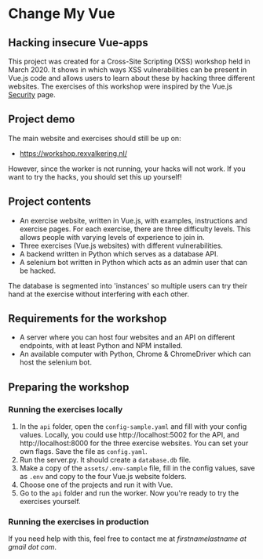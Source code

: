 # Change My Vue

## Hacking insecure Vue-apps

This project was created for a Cross-Site Scripting (XSS) workshop held in March 2020.
It shows in which ways XSS vulnerabilities can be present in Vue.js code and allows users to learn about these by hacking three different websites.
The exercises of this workshop were inspired by the Vue.js [Security](https://vuejs.org/v2/guide/security.html) page.

## Project demo

The main website and exercises should still be up on:

- https://workshop.rexvalkering.nl/

However, since the worker is not running, your hacks will not work. If you want to try the hacks, you should set this up yourself!

## Project contents

- An exercise website, written in Vue.js, with examples, instructions and exercise pages.
  For each exercise, there are three difficulty levels. This allows people with varying levels of experience to join in.
- Three exercises (Vue.js websites) with different vulnerabilities.
- A backend written in Python which serves as a database API.
- A selenium bot written in Python which acts as an admin user that can be hacked.

The database is segmented into 'instances' so multiple users can try their hand at the exercise without interfering with each other.

## Requirements for the workshop

- A server where you can host four websites and an API on different endpoints, with at least Python and NPM installed.
- An available computer with Python, Chrome & ChromeDriver which can host the selenium bot.

## Preparing the workshop

### Running the exercises locally

1. In the `api` folder, open the `config-sample.yaml` and fill with your config values. Locally, you could use http://localhost:5002 for the API, and http://localhost:8000 for the three exercise websites. You can set your own flags. Save the file as `config.yaml`.
2. Run the server.py. It should create a `database.db` file.
3. Make a copy of the `assets/.env-sample` file, fill in the config values, save as `.env` and copy to the four Vue.js website folders.
4. Choose one of the projects and run it with Vue.
5. Go to the `api` folder and run the worker. Now you're ready to try the exercises yourself.

### Running the exercises in production

If you need help with this, feel free to contact me at *firstnamelastname at gmail dot com*.


